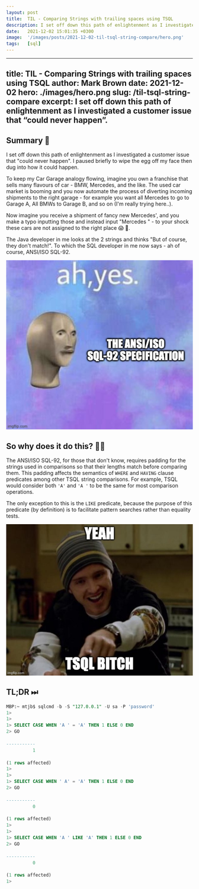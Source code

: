 ```yaml
---
layout: post
title:  TIL - Comparing Strings with trailing spaces using TSQL
description: I set off down this path of enlightenment as I investigated a customer issue that “could never happen”...
date:   2021-12-02 15:01:35 +0300
image:  '/images/posts/2021-12-02-til-tsql-string-compare/hero.png'
tags:   [sql]
---
```


---
title: TIL - Comparing Strings with trailing spaces using TSQL
author: Mark Brown
date: 2021-12-02
hero: ./images/hero.png
slug: /til-tsql-string-compare
excerpt: I set off down this path of enlightenment as I investigated a customer issue that “could never happen”.
---

## Summary 📖
I set off down this path of enlightenment as I investigated a customer issue that "could never happen". I paused briefly to wipe the egg off my face then dug into how it could happen.

To keep my Car Garage analogy flowing, imagine you own a franchise that sells many flavours of car - BMW, Mercedes, and the like. The used car market is booming and you now automate the process of diverting incoming shipments to the right garage - for example you want all Mercedes to go to Garage A, All BMWs to Garage B, and so on (I'm really trying here..).

Now imagine you receive a shipment of fancy new Mercedes', and you make a typo inputting those and instead input "Mercedes " - to your shock these cars are not assigned to the right place 😱 🤯.

The Java developer in me looks at the 2 strings and thinks "But of course, they don't match!". To which the SQL developer in me now says - ah of course, ANSI/ISO SQL-92.

![ANSI/ISO SQL-92](..%2Fimages%2Fposts%2F2021-12-02-til-tsql-string-compare%2Fspec.jpeg)

## So why does it do this? 🙋‍♂️
The ANSI/ISO SQL-92, for those that don't know, requires padding for the strings used in comparisons so that their lengths match before comparing them. This padding affects the semantics of `WHERE` and `HAVING` clause predicates among other TSQL string comparisons. For example, TSQL would consider both `'A'` and `'A '` to be the same for most comparison operations.

The only exception to this is the `LIKE` predicate, because the purpose of this predicate (by definition) is to facilitate pattern searches rather than equality tests.

![TSQL](..%2Fimages%2Fposts%2F2021-12-02-til-tsql-string-compare%2Ftsql.jpeg)

## TL;DR ⏭
```sql
MBP:~ mtjb$ sqlcmd -b -S "127.0.0.1" -U sa -P 'password'
1>
1>
1> SELECT CASE WHEN 'A ' = 'A' THEN 1 ELSE 0 END
2> GO

-----------
          1

(1 rows affected)
1>
1>
1> SELECT CASE WHEN ' A' = 'A' THEN 1 ELSE 0 END
2> GO

-----------
          0

(1 rows affected)
1>
1>
1> SELECT CASE WHEN 'A ' LIKE 'A' THEN 1 ELSE 0 END
2> GO

-----------
          0

(1 rows affected)
1>
```
